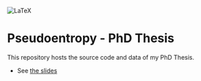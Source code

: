 ![LaTeX](https://img.shields.io/badge/latex-%23008080.svg?style=plain&logo=latex&logoColor=white)

# Pseudoentropy - PhD Thesis

This repository hosts the source code and data of my PhD Thesis.

* See [the slides](./Thesis_slides.pdf)